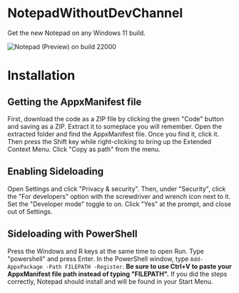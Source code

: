 # NotepadWithoutDevChannel
Get the new Notepad on any Windows 11 build.

![Notepad (Preview) on build 22000](https://i.imgur.com/FWOXddh.jpg)
# Installation
## Getting the AppxManifest file
First, download the code as a ZIP file by clicking the green "Code" button and saving as a ZIP. Extract it to someplace you will remember. Open the extracted folder and find the AppxManifest file. Once you find it, click it. Then press the Shift key while right-clicking to bring up the Extended Context Menu. Click "Copy as path" from the menu.
## Enabling Sideloading
Open Settings and click "Privacy & security". Then, under "Security", click the "For developers" option with the screwdriver and wrench icon next to it. Set the "Developer mode" toggle to on.  Click "Yes" at the prompt, and close out of Settings.
## Sideloading with PowerShell
Press the Windows and R keys at the same time to open Run. Type "powershell" and press Enter. In the PowerShell window, type `Add-AppxPackage -Path FILEPATH -Register`. **Be sure to use Ctrl+V to paste your AppxManifest file path instead of typing "FILEPATH".** If you did the steps correctly, Notepad should install and will be found in your Start Menu.
